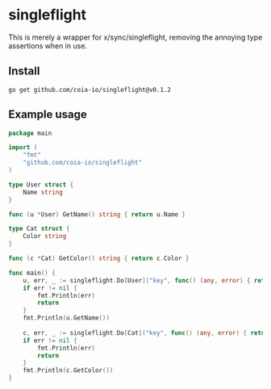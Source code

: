 # singleflight

This is merely a wrapper for x/sync/singleflight, removing the annoying type assertions when in use.

## Install

```shell
go get github.com/coia-io/singleflight@v0.1.2
```

## Example usage

```go
package main

import (
	"fmt"
	"github.com/coia-io/singleflight"
)

type User struct {
	Name string
}

func (u *User) GetName() string { return u.Name }

type Cat struct {
	Color string
}

func (c *Cat) GetColor() string { return c.Color }

func main() {
	u, err, _ := singleflight.Do[User]("key", func() (any, error) { return User{"Zephyr"}, nil })
	if err != nil {
		fmt.Println(err)
		return
	}
	fmt.Println(u.GetName())
	
	c, err, _ := singleflight.Do[Cat]("key", func() (any, error) { return Cat{"Black"}, nil })
	if err != nil {
		fmt.Println(err)
		return
	}
	fmt.Println(c.GetColor())
}
```
